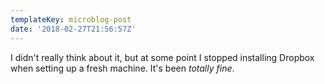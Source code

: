 ```yaml
---
templateKey: microblog-post
date: '2018-02-27T21:56:57Z'
---
```


I didn't really think about it, but at some point I stopped installing Dropbox when setting up a fresh machine. It's been _totally fine_.

